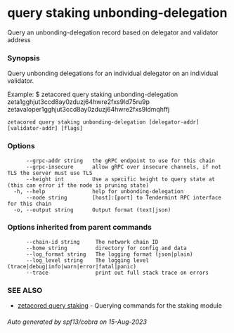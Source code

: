 # query staking unbonding-delegation

Query an unbonding-delegation record based on delegator and validator address

### Synopsis

Query unbonding delegations for an individual delegator on an individual validator.

Example:
$ zetacored query staking unbonding-delegation zeta1gghjut3ccd8ay0zduzj64hwre2fxs9ld75ru9p zetavaloper1gghjut3ccd8ay0zduzj64hwre2fxs9ldmqhffj

```
zetacored query staking unbonding-delegation [delegator-addr] [validator-addr] [flags]
```

### Options

```
      --grpc-addr string   the gRPC endpoint to use for this chain
      --grpc-insecure      allow gRPC over insecure channels, if not TLS the server must use TLS
      --height int         Use a specific height to query state at (this can error if the node is pruning state)
  -h, --help               help for unbonding-delegation
      --node string        [host]:[port] to Tendermint RPC interface for this chain 
  -o, --output string      Output format (text|json) 
```

### Options inherited from parent commands

```
      --chain-id string     The network chain ID
      --home string         directory for config and data 
      --log_format string   The logging format (json|plain) 
      --log_level string    The logging level (trace|debug|info|warn|error|fatal|panic) 
      --trace               print out full stack trace on errors
```

### SEE ALSO

* [zetacored query staking](zetacored_query_staking.md)	 - Querying commands for the staking module

###### Auto generated by spf13/cobra on 15-Aug-2023
